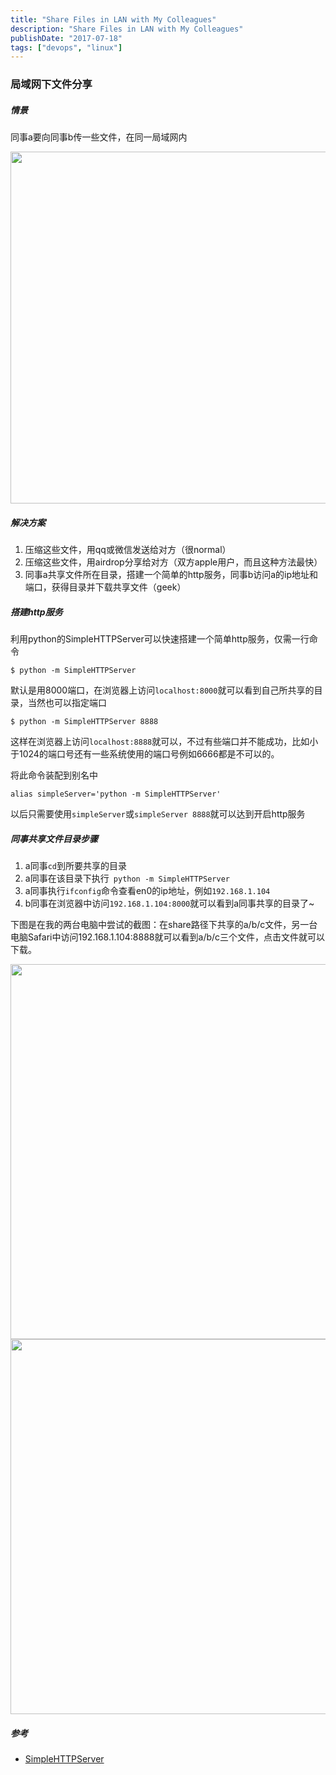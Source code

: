 ```yaml
---
title: "Share Files in LAN with My Colleagues"
description: "Share Files in LAN with My Colleagues"
publishDate: "2017-07-18"
tags: ["devops", "linux"]
---
```


### 局域网下文件分享

##### 情景

同事a要向同事b传一些文件，在同一局域网内

<img src="https://raw.githubusercontent.com/FaiChou/faichou.github.io/master/img/qiniu/markdown/1500388518380.png" width="563"/>

##### 解决方案

1. 压缩这些文件，用qq或微信发送给对方（很normal）
2. 压缩这些文件，用airdrop分享给对方（双方apple用户，而且这种方法最快）
3. 同事a共享文件所在目录，搭建一个简单的http服务，同事b访问a的ip地址和端口，获得目录并下载共享文件（geek）



##### 搭建http服务

利用python的SimpleHTTPServer可以快速搭建一个简单http服务，仅需一行命令

```
$ python -m SimpleHTTPServer
```

默认是用8000端口，在浏览器上访问`localhost:8000`就可以看到自己所共享的目录，当然也可以指定端口

```
$ python -m SimpleHTTPServer 8888
```

这样在浏览器上访问`localhost:8888`就可以，不过有些端口并不能成功，比如小于1024的端口号还有一些系统使用的端口号例如6666都是不可以的。



将此命令装配到别名中

```
alias simpleServer='python -m SimpleHTTPServer'
```

以后只需要使用`simpleServer`或`simpleServer 8888`就可以达到开启http服务



##### 同事共享文件目录步骤



1. a同事`cd`到所要共享的目录
2. a同事在该目录下执行` python -m SimpleHTTPServer`
3. a同事执行`ifconfig`命令查看en0的ip地址，例如`192.168.1.104`
4. b同事在浏览器中访问`192.168.1.104:8000`就可以看到a同事共享的目录了~



下图是在我的两台电脑中尝试的截图：在share路径下共享的a/b/c文件，另一台电脑Safari中访问192.168.1.104:8888就可以看到a/b/c三个文件，点击文件就可以下载。

<img src="https://raw.githubusercontent.com/FaiChou/faichou.github.io/master/img/qiniu/markdown/1500388170510.png" width="600"/>





<img src="https://raw.githubusercontent.com/FaiChou/faichou.github.io/master/img/qiniu/markdown/1500388200773.png" width="600"/>



##### 参考

- [SimpleHTTPServer](http://2ality.com/2014/06/simple-http-server.html)


